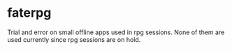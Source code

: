 faterpg
=======

Trial and error on small offline apps used in rpg sessions.
None of them are used currently since rpg sessions are on hold.
